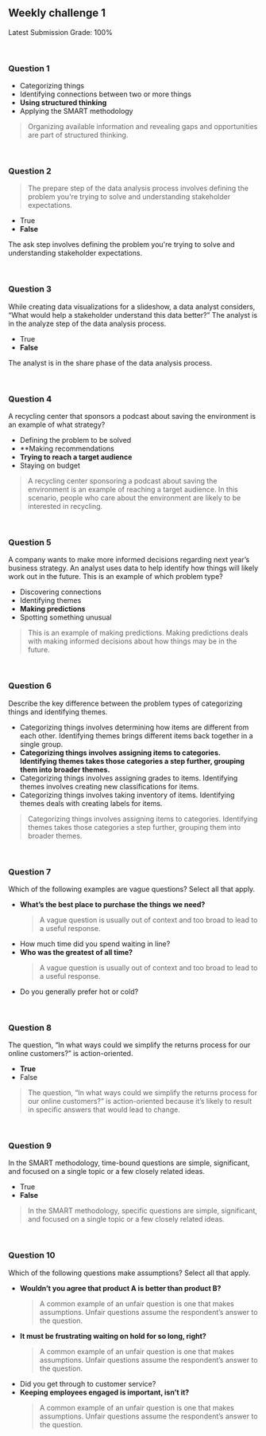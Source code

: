 ## Weekly challenge 1

Latest Submission Grade: 100%

&nbsp;

### Question 1

* Categorizing things
* Identifying connections between two or more things
* **Using structured thinking**
* Applying the SMART methodology


> Organizing available information and revealing gaps and opportunities are part of structured thinking.

&nbsp;

### Question 2
> The prepare step of the data analysis process involves defining the problem you're trying to solve and understanding stakeholder expectations.

* True
* **False**

The ask step involves defining the problem you're trying to solve and understanding stakeholder expectations.

&nbsp;

### Question 3
While creating data visualizations for a slideshow, a data analyst considers, “What would help a stakeholder understand this data better?” The analyst is in the analyze step of the data analysis process.

* True
* **False**

The analyst is in the share phase of the data analysis process.

&nbsp;

### Question 4
A recycling center that sponsors a podcast about saving the environment is an example of what strategy?

* Defining the problem to be solved
* **Making recommendations
* **Trying to reach a target audience**
* Staying on budget

> A recycling center sponsoring a podcast about saving the environment is an example of reaching a target audience. In this scenario, people who care about the environment are likely to be interested in recycling.

&nbsp;

### Question 5
A company wants to make more informed decisions regarding next year’s business strategy. An analyst uses data to help identify how things will likely work out in the future. This is an example of which problem type?


* Discovering connections
* Identifying themes
* **Making predictions**
* Spotting something unusual

> This is an example of making predictions. Making predictions deals with making informed decisions about how things may be in the future.

&nbsp;

### Question 6
Describe the key difference between the problem types of categorizing things and identifying themes.

* Categorizing things involves determining how items are different from each other. Identifying themes brings different items back together in a single group.
* **Categorizing things involves assigning items to categories. Identifying themes takes those categories a step further, grouping them into broader themes.**
* Categorizing things involves assigning grades to items. Identifying themes involves creating new classifications for items.
* Categorizing things involves taking inventory of items. Identifying themes deals with creating labels for items.

> Categorizing things involves assigning items to categories. Identifying themes takes those categories a step further, grouping them into broader themes.

&nbsp;


### Question 7
Which of the following examples are vague questions? Select all that apply.

* **What’s the best place to purchase the things we need?**
    > A vague question is usually out of context and too broad to lead to a useful response.
* How much time did you spend waiting in line?
* **Who was the greatest of all time?**
    >A vague question is usually out of context and too broad to lead to a useful response.
* Do you generally prefer hot or cold?


&nbsp;

### Question 8
The question, “In what ways could we simplify the returns process for our online customers?” is action-oriented.

* **True**
* False

> The question, “In what ways could we simplify the returns process for our online customers?” is action-oriented because it’s likely to result in specific answers that would lead to change.

&nbsp;

### Question 9
In the SMART methodology, time-bound questions are simple, significant, and focused on a single topic or a few closely related ideas.

* True
* **False**

> In the SMART methodology, specific questions are simple, significant, and focused on a single topic or a few closely related ideas.

&nbsp;


### Question 10
Which of the following questions make assumptions? Select all that apply.

* **Wouldn’t you agree that product A is better than product B?**
    >A common example of an unfair question is one that makes assumptions. Unfair questions assume the respondent’s answer to the question.
* **It must be frustrating waiting on hold for so long, right?**
    >A common example of an unfair question is one that makes assumptions. Unfair questions assume the respondent’s answer to the question.
* Did you get through to customer service?
* **Keeping employees engaged is important, isn’t it?**
    >A common example of an unfair question is one that makes assumptions. Unfair questions assume the respondent’s answer to the question.